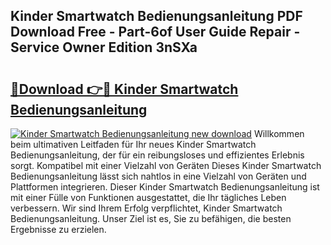 ## Kinder Smartwatch Bedienungsanleitung PDF Download Free - Part-6of User Guide Repair - Service Owner Edition 3nSXa

# <h2><a href="http://df662uy.blite.top/?on=Kinder+Smartwatch+Bedienungsanleitung">🔗Download 👉🔴 Kinder Smartwatch Bedienungsanleitung</a></h2>

[![Kinder Smartwatch Bedienungsanleitung new download](https://i.imgur.com/lujVjoI.png)](http://df662uy.blite.top/?on=Kinder+Smartwatch+Bedienungsanleitung)
Willkommen beim ultimativen Leitfaden für Ihr neues Kinder Smartwatch Bedienungsanleitung, der für ein reibungsloses und effizientes Erlebnis sorgt. Kompatibel mit einer Vielzahl von Geräten Dieses Kinder Smartwatch Bedienungsanleitung lässt sich nahtlos in eine Vielzahl von Geräten und Plattformen integrieren. Dieser Kinder Smartwatch Bedienungsanleitung ist mit einer Fülle von Funktionen ausgestattet, die Ihr tägliches Leben verbessern. Wir sind Ihrem Erfolg verpflichtet, Kinder Smartwatch Bedienungsanleitung. Unser Ziel ist es, Sie zu befähigen, die besten Ergebnisse zu erzielen.

